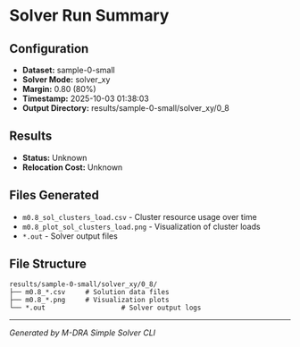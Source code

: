 # Solver Run Summary

## Configuration
- **Dataset:** sample-0-small
- **Solver Mode:** solver_xy
- **Margin:** 0.80 (80%)
- **Timestamp:** 2025-10-03 01:38:03
- **Output Directory:** results/sample-0-small/solver_xy/0_8

## Results
- **Status:** Unknown
- **Relocation Cost:** Unknown

## Files Generated
- `m0.8_sol_clusters_load.csv` - Cluster resource usage over time
- `m0.8_plot_sol_clusters_load.png` - Visualization of cluster loads
- `*.out` - Solver output files

## File Structure
```
results/sample-0-small/solver_xy/0_8/
├── m0.8_*.csv     # Solution data files
├── m0.8_*.png     # Visualization plots
└── *.out                   # Solver output logs
```

---
*Generated by M-DRA Simple Solver CLI*

